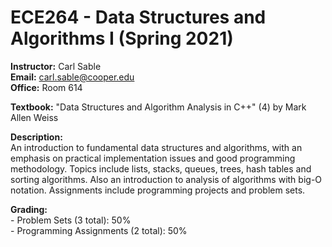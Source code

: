 # ECE264 - Data Structures and Algorithms I (Spring 2021)

**Instructor:** Carl Sable<br/>
**Email:** carl.sable@cooper.edu<br/>
**Office:** Room 614<br/>

**Textbook:** "Data Structures and Algorithm Analysis in C++" (4) by Mark Allen Weiss

**Description:**<br/>
An introduction to fundamental data structures and algorithms, with an emphasis on practical implementation issues and good programming methodology. Topics include lists, stacks, queues, trees, hash tables and sorting algorithms. Also an introduction to analysis of algorithms with big-O notation. Assignments include programming projects and problem sets.

**Grading:**<br/>
\- Problem Sets (3 total): 50%<br/>
\- Programming Assignments (2 total): 50%<br/>


